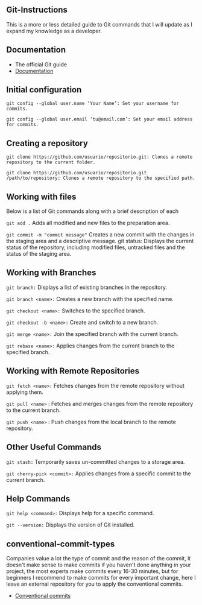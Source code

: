## Git-Instructions
This is a more or less detailed guide to Git commands that I will update as I expand my knowledge as a developer.

## Documentation
- The official Git guide
- [Documentation](https://git-scm.com/docs)
## Initial configuration
```
git config --global user.name ‘Your Name’: Set your username for commits.
```
```
git config --global user.email ‘tu@email.com’: Set your email address for commits.
```
## Creating a repository
```
git clone https://github.com/usuario/repositorio.git: Clones a remote repository to the current folder.
```
```
git clone https://github.com/usuario/repositorio.git /path/to/repository: Clones a remote repository to the specified path.
```

## Working with files

Below is a list of Git commands along with a brief description of each

```git add .``` 
Adds all modified and new files to the preparation area.

```git commit -m "commit message"``` 
Creates a new commit with the changes in the staging area and a descriptive message.
git status: Displays the current status of the repository, including modified files, untracked files and the status of the staging area.

## Working with Branches
```git branch:``` 
Displays a list of existing branches in the repository.

```git branch <name>:``` Creates a new branch with the specified name.

```git checkout <name>:``` Switches to the specified branch.

```git checkout -b <name>:``` Create and switch to a new branch.

```git merge <name>:``` Join the specified branch with the current branch.

```git rebase <name>:``` Applies changes from the current branch to the specified branch.

## Working with Remote Repositories

```git fetch <name>:``` Fetches changes from the remote repository without applying them.

```git pull <name>``` <branch>: Fetches and merges changes from the remote repository to the current branch.

```git push <name>``` <branch>: Push changes from the local branch to the remote repository.

## Other Useful Commands

```git stash:``` Temporarily saves un-committed changes to a storage area.

```git cherry-pick <commit>:``` Applies changes from a specific commit to the current branch.

## Help Commands

```git help <command>:``` Displays help for a specific command.

```git --version:``` Displays the version of Git installed.

## conventional-commit-types
Companies value a lot the type of commit and the reason of the commit, it doesn't make sense to make commits if you haven't done anything in your project, the most experts make commits every 16-30 minutes, but for beginners I recommend to make commits for every important change, here I leave an external repository for you to apply the conventional commits.

- [Conventional commits](https://github.com/pvdlg/conventional-commit-types)






